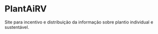 # PlantAiRV
Site para incentivo e distribuição da informação sobre plantio individual e sustentável.
